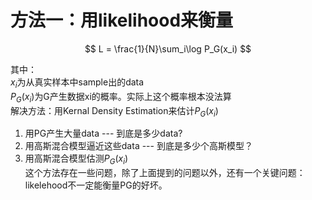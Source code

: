 # 方法一：用likelihood来衡量

$$
L = \frac{1}{N}\sum_i\log P_G(x_i)
$$

其中：  
$x_i$为从真实样本中sample出的data  
$P_G(x_i)$为G产生数据xi的概率。实际上这个概率根本没法算    
解决方法：用Kernal Density Estimation来估计$P_G(x_i)$  
1. 用PG产生大量data --- 到底是多少data?  
2. 用高斯混合模型逼近这些data --- 到底是多少个高斯模型？  
3. 用高斯混合模型估测$P_G(x_i)$  
这个方法存在一些问题，除了上面提到的问题以外，还有一个关键问题：likelehood不一定能衡量PG的好坏。  